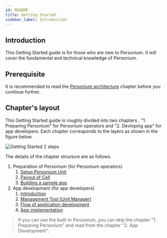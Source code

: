 ```yaml
---
id: README
title: Getting Started
sidebar_label: Introduction
---
```


## Introduction

This Getting Started guide is for those who are new to Personium. It will cover the fundamental and technical knowledge of Personium.

## Prerequisite  

It is recommended to read the [Personium architecture](../user_guide/001_Personium_Architecture.md) chapter before you continue further.

## Chapter's layout

This Getting Started guide is roughly divided into two chapters . "1. Preparing Personium" for Personium operators and "2. Devloping app" for app developers. Each chapter corresponds to the layers as shown in the figure below.

![Getting Started 2 steps](assets/users-for-getting-started.png)

The details of the chapter structure are as follows.

1. Preparation of Personium (for Personium operators)
    1. [Setup Personium Unit](./setup-unit.md)
    2. [Payout of Cell](../unit-administrator/tutorial.md)
    3. [Building a sample app](./setup-sample-apps.md)
2. App development (for app developers)
    1. [Introduction](./appdev-introduction.md)
    2. [Management Tool (Unit Manager)](./appdev-management-tool.md)
    3. [Flow of application development](./appdev-process.md)
    4. [App implementation](./appdev-impl.md)

> If you can use the built-in Personium, you can skip the chapter "1. Preparing Personium" and read from the chapter "2. App Development".
